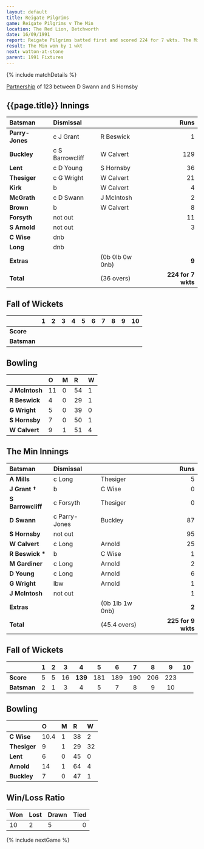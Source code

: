 ```yaml
---
layout: default
title: Reigate Pilgrims
game: Reigate Pilgrims v The Min
location: The Red Lion, Betchworth
date: 16/09/1991
report: Reigate Pilgrims batted first and scored 224 for 7 wkts. The Min replied with 225 for 9 wkts
result: The Min won by 1 wkt
next: watton-at-stone
parent: 1991 Fixtures
---
```


{% include matchDetails %}

[Partnership](/partnerships) of 123 between D Swann and S Hornsby

## {{page.title}} Innings

| Batsman | Dismissal |  | Runs |
|:---|:---|---|---:|
| **Parry-Jones** | c J Grant | R Beswick | 1 |
| **Buckley** | c S Barrowcliff | W Calvert | 129 |
| **Lent** | c D Young | S Hornsby | 36 |
| **Thesiger** | c G Wright | W Calvert | 21 |
| **Kirk** | b | W Calvert | 4 |
| **McGrath** | c D Swann | J McIntosh | 2 |
| **Brown** | b | W Calvert | 8 |
| **Forsyth** | not out |  | 11 |
| **S Arnold** | not out |  | 3 |
| **C Wise** | dnb |  |  |
| **Long** | dnb |  |  |
| **Extras** | | (0b 0lb 0w 0nb) | **9** |
| **Total** | | (36 overs) | **224 for 7 wkts** |

## Fall of Wickets

| | 1 | 2 | 3 | 4 | 5 | 6 | 7 | 8 | 9 | 10 |
|---|:---:|:---:|:---:|:---:|:---:|:---:|:---:|:---:|:---:|:---:|
| **Score** |  |  |  |  |  |  |  |  |  |  |
| **Batsman** |  |  |  |  |  |  |  |  |  |  |

## Bowling

| | O | M | R | W |
|---|:---|:---|:---|:---|
| **J McIntosh** | 11 | 0 | 54 | 1 |
| **R Beswick** | 4 | 0 | 29 | 1 |
| **G Wright** | 5 | 0 | 39 | 0 |
| **S Hornsby** | 7 | 0 | 50 | 1 |
| **W Calvert** | 9 | 1 | 51 | 4 |

## The Min Innings

| Batsman | Dismissal |  | Runs |
|:---|:---|---|---:|
| **A Mills** | c Long | Thesiger | 5 |
| **J Grant &#8224;** | b | C Wise | 0 |
| **S Barrowcliff** | c Forsyth | Thesiger | 0 |
| **D Swann** | c Parry-Jones | Buckley | 87 |
| **S Hornsby** | not out |  | 95 |
| **W Calvert** | c Long | Arnold | 25 |
| **R Beswick &#42;** | b | C Wise | 1 |
| **M Gardiner** | c Long | Arnold | 2 |
| **D Young** | c Long | Arnold | 6 |
| **G Wright** | lbw | Arnold | 1 |
| **J McIntosh** | not out |  | 1 |
| **Extras** | | (0b 1lb 1w 0nb) | **2** |
| **Total** | | (45.4 overs) | **225 for 9 wkts** |

## Fall of Wickets

| | 1 | 2 | 3 | 4 | 5 | 6 | 7 | 8 | 9 | 10 |
|---|:---:|:---:|:---:|:---:|:---:|:---:|:---:|:---:|:---:|:---:|
| **Score** | 5 | 5 | 16 | **139** | 181 | 189 | 190 | 206 | 223 |  |
| **Batsman** | 2 | 1 | 3 | 4 | 5 | 7 | 8 | 9 | 10 |  |

## Bowling

| | O | M | R | W |
|---|:---|:---|:---|:---|
| **C Wise** | 10.4 | 1 | 38 | 2 |
| **Thesiger** | 9 | 1 | 29 | 32 |
| **Lent** | 6 | 0 | 45 | 0 |
| **Arnold** | 14 | 1 | 64 | 4 |
| **Buckley** | 7 | 0 | 47 | 1 |

## Win/Loss Ratio

| Won | Lost | Drawn | Tied |
|:---|:---|:---|---:|
| 10 | 2 | 5 | 0 |

{% include nextGame %}
